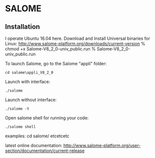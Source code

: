 # SALOME
## Installation
I operate Ubuntu 16.04 here.
Download and Install Universal binaries for Linux: http://www.salome-platform.org/downloads/current-version
    % chmod +x Salome-V8_2_0-univ_public.run
    % Salome-V8_2_0-univ_public.run

To launch Salome, go to the Salome "appli" folder:
```
cd salome\appli_V8_2_0
```
Launch with interface:
```
./salome
```
Launch without interface:
```
./salome -t
```
Open salome shell for running your code:
```
./salome shell
```




examples: cd salome/ etcetcetc


latest online documentation: http://www.salome-platform.org/user-section/documentation/current-release

